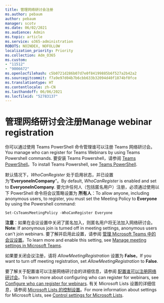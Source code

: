 ```yaml
---
title: 管理网络研讨会注册
ms.author: pebaum
author: pebaum
manager: scotv
ms.date: 06/02/2021
ms.audience: Admin
ms.topic: article
ms.service: o365-administration
ROBOTS: NOINDEX, NOFOLLOW
localization_priority: Priority
ms.collection: Adm_O365
ms.custom:
- "11512"
- "9006672"
ms.openlocfilehash: c5b0721d286b07d7e0f84199885b6f527a2b42a2
ms.sourcegitcommit: f7a9e97d04b7b6cbb633b32094d40f1874bf0fce
ms.translationtype: HT
ms.contentlocale: zh-CN
ms.lasthandoff: 06/06/2021
ms.locfileid: "52783137"
---
```

# <a name="manage-webinar-registration"></a><span data-ttu-id="07fa4-102">管理网络研讨会注册</span><span class="sxs-lookup"><span data-stu-id="07fa4-102">Manage webinar registration</span></span>

<span data-ttu-id="07fa4-103">你可以通过使用 Teams PowerShell 命令管理谁可以注册 Teams 网络研讨会。</span><span class="sxs-lookup"><span data-stu-id="07fa4-103">You manage who can register for Teams Webinars by using Teams Powershell commands.</span></span> <span data-ttu-id="07fa4-104">要安装 Teams Powershell，请参阅 [Teams PowerShell](/microsoftteams/teams-powershell-install)。</span><span class="sxs-lookup"><span data-stu-id="07fa4-104">To install Teams Powershell, see [Teams PowerShell](/microsoftteams/teams-powershell-install).</span></span> 

<span data-ttu-id="07fa4-105">默认情况下，*WhoCanRegister* 处于启用状态，并已设置为“**EveryoneInCompany**”。</span><span class="sxs-lookup"><span data-stu-id="07fa4-105">By default, *WhoCanRegister* is enabled and set to **EveryoneInCompany**.</span></span> <span data-ttu-id="07fa4-106">要允许任何人（包括匿名用户）注册，必须通过使用以下 PowerShell 命令将会议策略设置为 **所有人**：</span><span class="sxs-lookup"><span data-stu-id="07fa4-106">To allow anyone, including anonymous users, to register, you must set the Meeting Policy to **Everyone** by using the Powershell command:</span></span>

`Set-CsTeamsMeetingPolicy -WhoCanRegister Everyone`

<span data-ttu-id="07fa4-107">**注意**：如果在会议设置中关闭了匿名加入，则匿名用户将无法加入网络研讨会。</span><span class="sxs-lookup"><span data-stu-id="07fa4-107">**Note**: If anonymous join is turned off in meeting settings, anonymous users can't join webinars.</span></span> <span data-ttu-id="07fa4-108">要了解并启用此设置，请参阅 [管理 Microsoft Teams 中的会议设置](/microsoftteams/meeting-settings-in-teams)。</span><span class="sxs-lookup"><span data-stu-id="07fa4-108">To learn more and enable this setting, see [Manage meeting settings in Microsoft Teams](/microsoftteams/meeting-settings-in-teams).</span></span>

<span data-ttu-id="07fa4-109">如果要关闭会议注册，请将 *AllowMeetingRegistration* 设置为 **False**。</span><span class="sxs-lookup"><span data-stu-id="07fa4-109">If you want to turn off meeting registration, set *AllowMeetingRegistration* to **False**.</span></span>

<span data-ttu-id="07fa4-110">要了解关于配置谁可以注册网络研讨会的详细信息，请参阅 [配置谁可以注册网络研讨会](/microsoftteams/set-up-webinars?source=docs#configure-who-can-register-for-webinars)。</span><span class="sxs-lookup"><span data-stu-id="07fa4-110">To learn more about configuring who can register for webinars, see [Configure who can register for webinars](/microsoftteams/set-up-webinars?source=docs#configure-who-can-register-for-webinars).</span></span> <span data-ttu-id="07fa4-111">有关 Microsoft Lists 设置的详细信息，请参阅 [Microsoft Lists 的控制设置](/sharepoint/control-lists)。</span><span class="sxs-lookup"><span data-stu-id="07fa4-111">For more information about settings for Microsoft Lists, see [Control settings for Microsoft Lists](/sharepoint/control-lists).</span></span>
